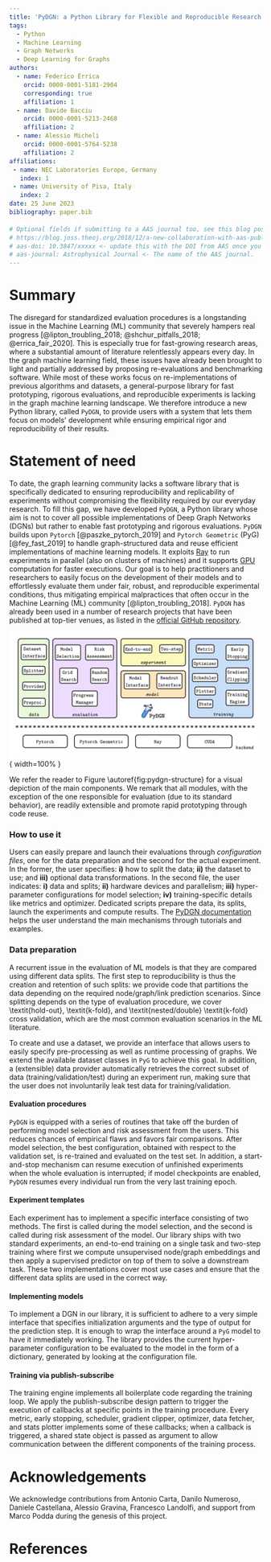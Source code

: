 ```yaml
---
title: 'PyDGN: a Python Library for Flexible and Reproducible Research on Deep Learning for Graphs'
tags:
  - Python
  - Machine Learning
  - Graph Networks
  - Deep Learning for Graphs
authors:
  - name: Federico Errica
    orcid: 0000-0001-5181-2904
    corresponding: true
    affiliation: 1
  - name: Davide Bacciu
    orcid: 0000-0001-5213-2468
    affiliation: 2
  - name: Alessio Micheli
    orcid: 0000-0001-5764-5238
    affiliation: 2
affiliations:
 - name: NEC Laboratories Europe, Germany
   index: 1
 - name: University of Pisa, Italy
   index: 2
date: 25 June 2023
bibliography: paper.bib

# Optional fields if submitting to a AAS journal too, see this blog post:
# https://blog.joss.theoj.org/2018/12/a-new-collaboration-with-aas-publishing
# aas-doi: 10.3847/xxxxx <- update this with the DOI from AAS once you know it.
# aas-journal: Astrophysical Journal <- The name of the AAS journal.
---
```


# Summary

The disregard for standardized evaluation procedures is a longstanding issue in the Machine Learning (ML) community that severely hampers real progress [@lipton_troubling_2018; @shchur_pitfalls_2018; @errica_fair_2020]. This is especially true for fast-growing research areas, where a substantial amount of literature relentlessly appears every day. In the graph machine learning field, these issues have already been brought to light and partially addressed by proposing re-evaluations and benchmarking software. While most of these works focus on re-implementations of previous algorithms and datasets, a general-purpose library for fast prototyping, rigorous evaluations, and reproducible experiments is lacking in the graph machine learning landscape. We therefore introduce a new Python library, called `PyDGN`, to provide users with a system that lets them focus on models' development while ensuring empirical rigor and reproducibility of their results.

# Statement of need

To date, the graph learning community lacks a software library that is specifically dedicated to ensuring reproducibility and replicability of experiments without compromising the flexibility required by our everyday research. To fill this gap, we have developed `PyDGN`, a Python library whose aim is not to cover all possible implementations of Deep Graph Networks (DGNs) but rather to enable fast prototyping and rigorous evaluations. `PyDGN` builds upon `Pytorch` [@paszke_pytorch_2019] and `Pytorch Geometric` (PyG) [@fey_fast_2019] to handle graph-structured data and reuse efficient implementations of machine learning models. It exploits [Ray](https://www.ray.io/) to run experiments in parallel (also on clusters of machines) and it supports [GPU](https://developer.nvidia.com/cuda-toolkit) computation for faster executions. Our goal is to help practitioners and researchers to easily focus on the development of their models and to effortlessly evaluate them under fair, robust, and reproducible experimental conditions, thus mitigating empirical malpractices that often occur in the Machine Learning (ML) community [@lipton_troubling_2018]. `PyDGN` has already been used in a number of research projects that have been published at top-tier venues, as listed in the [official GitHub repository](https://github.com/diningphil/PyDGN).

![PyDGN is logically organized into different modules that cover specific aspects of the entire evaluation's pipeline, from data creation to a model's risk assessment.\label{fig:pydgn-structure}](paper.png){ width=100% }

We refer the reader to Figure \autoref{fig:pydgn-structure} for a visual depiction of the main components. We remark that all modules, with the exception of the one responsible for evaluation (due to its standard behavior), are readily extensible and promote rapid prototyping through code reuse.

### How to use it
Users can easily prepare and launch their evaluations through *configuration files*, one for the data preparation and the second for the actual experiment. In the former, the user specifies: **i)** how to split the data; **ii)** the dataset to use; and **iii)** optional data transformations. In the second file, the user indicates: **i)** data and splits; **ii)** hardware devices and parallelism; **iii)** hyper-parameter configurations for model selection; **iv)** training-specific details like metrics and optimizer. Dedicated scripts prepare the data, its splits, launch the experiments and compute results. The [PyDGN documentation](https://pydgn.readthedocs.io/) helps the user understand the main mechanisms through tutorials and examples.

### Data preparation
A recurrent issue in the evaluation of ML models is that they are compared using different data splits. The first step to reproducibility is thus the creation and retention of such splits: we provide code that partitions the data depending on the required node/graph/link prediction scenarios. Since splitting depends on the type of evaluation procedure, we cover \textit{hold-out}, \textit{k-fold}, and \textit{nested/double} \textit{k-fold} cross validation, which are the most common evaluation scenarios in the ML literature.

To create and use a dataset, we provide an interface that allows users to easily specify pre-processing as well as runtime processing of graphs. We extend the available dataset classes in `PyG` to achieve this goal. In addition, a (extensible) data provider automatically retrieves the correct subset of data (training/validation/test) during an experiment run, making sure that the user does not involuntarily leak test data for training/validation.

#### Evaluation procedures
`PyDGN` is equipped with a series of routines that take off the burden of performing model selection and risk assessment from the users. This reduces chances of empirical flaws and favors fair comparisons. After model selection,  the best configuration, obtained with respect to the validation set, is re-trained and evaluated on the test set. In addition, a start-and-stop mechanism can resume execution of unfinished experiments when the whole evaluation is interrupted; if model checkpoints are enabled, `PyDGN` resumes every individual run from the very last training epoch.

#### Experiment templates
Each experiment has to implement a specific interface consisting of two methods. The first is called during the model selection, and the second is called during risk assessment of the model. Our library ships with two standard experiments, an end-to-end training on a single task and two-step training where first we compute unsupervised node/graph embeddings and then apply a supervised predictor on top of them to solve a downstream task. These two implementations cover most use cases and ensure that the different data splits are used in the correct way.

#### Implementing models
To implement a DGN in our library, it is sufficient to adhere to a very simple interface that specifies initialization arguments and the type of output for the prediction step. It is enough to wrap the interface around a `PyG` model to have it immediately working. The library provides the current hyper-parameter configuration to be evaluated to the model in the form of a dictionary, generated by looking at the configuration file.

#### Training via publish-subscribe
The training engine implements all boilerplate code regarding the training loop. We apply the publish-subscribe design pattern to trigger the execution of callbacks at specific points in the training procedure. Every metric, early stopping, scheduler, gradient clipper, optimizer, data fetcher, and stats plotter implements some of these callbacks; when a callback is triggered, a shared state object is passed as argument to allow communication between the different components of the training process.

# Acknowledgements

We acknowledge contributions from Antonio Carta, Danilo Numeroso, Daniele Castellana, Alessio Gravina, Francesco Landolfi, and support from Marco Podda during the genesis of this project.

# References
